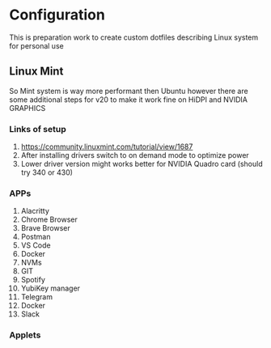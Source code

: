 # Configuration
This is preparation work to create custom dotfiles describing Linux system for personal use

## Linux Mint
So Mint system is way more performant then Ubuntu however there are some additional steps for v20 to make it work fine on HiDPI and NVIDIA GRAPHICS

### Links of setup

1. https://community.linuxmint.com/tutorial/view/1687
2. After installing drivers switch to on demand mode to optimize power
3. Lower driver version might works better for NVIDIA Quadro card (should try 340 or 430)

### APPs
1. Alacritty
2. Chrome Browser
3. Brave Browser
4. Postman
5. VS Code
6. Docker
7. NVMs
8. GIT
9. Spotify
10. YubiKey manager
11. Telegram
12. Docker
13. Slack

### Applets
